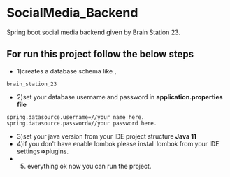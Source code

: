 # SocialMedia_Backend
Spring boot social media backend given by Brain Station 23.
## For run this project follow the below steps
- 1)creates a database schema like ,
```
brain_station_23
```
- 2)set your database username and password in <b>application.properties file</b>
```
spring.datasource.username=//your name here.
spring.datasource.password=//your password here.
```
- 3)set your java version from your IDE project structure <b> Java 11</b>
- 4)if you don't have enable lombok please install lombok from your IDE settings=>plugins.
- 5) everything ok now you can run the project.
